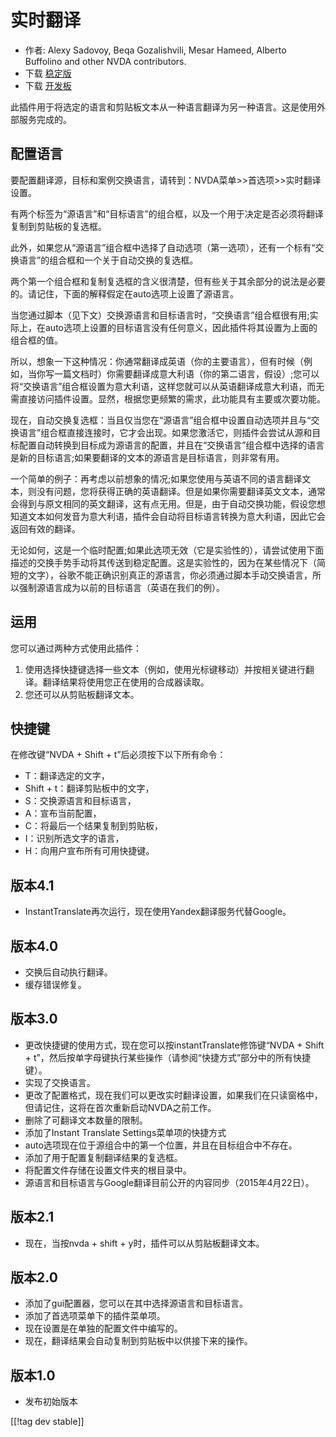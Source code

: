 # 实时翻译 #

* 作者: Alexy Sadovoy, Beqa Gozalishvili, Mesar Hameed, Alberto Buffolino and
  other NVDA contributors.
* 下载 [稳定版][1]
* 下载 [开发板][2]

此插件用于将选定的语言和剪贴板文本从一种语言翻译为另一种语言。这是使用外部服务完成的。

## 配置语言 ##
要配置翻译源，目标和案例交换语言，请转到：NVDA菜单>>首选项>>实时翻译设置。

有两个标签为“源语言”和“目标语言”的组合框，以及一个用于决定是否必须将翻译复制到剪贴板的复选框。

此外，如果您从“源语言”组合框中选择了自动选项（第一选项），还有一个标有“交换语言”的组合框和一个关于自动交换的复选框。

两个第一个组合框和复制复选框的含义很清楚，但有些关于其余部分的说法是必要的。请记住，下面的解释假定在auto选项上设置了源语言。

当您通过脚本（见下文）交换源语言和目标语言时，“交换语言”组合框很有用;实际上，在auto选项上设置的目标语言没有任何意义，因此插件将其设置为上面的组合框的值。

所以，想象一下这种情况：你通常翻译成英语（你的主要语言），但有时候（例如，当你写一篇文档时）你需要翻译成意大利语（你的第二语言，假设）;您可以将“交换语言”组合框设置为意大利语，这样您就可以从英语翻译成意大利语，而无需直接访问插件设置。显然，根据您更频繁的需求，此功能具有主要或次要功能。

现在，自动交换复选框：当且仅当您在“源语言”组合框中设置自动选项并且与“交换语言”组合框直接连接时，它才会出现。如果您激活它，则插件会尝试从源和目标配置自动转换到目标成为源语言的配置，并且在“交换语言”组合框中选择的语言是新的目标语言;如果要翻译的文本的源语言是目标语言，则非常有用。

一个简单的例子：再考虑以前想象的情况;如果您使用与英语不同的语言翻译文本，则没有问题，您将获得正确的英语翻译。但是如果你需要翻译英文文本，通常会得到与原文相同的英文翻译，这有点无用。但是，由于自动交换功能，假设您想知道文本如何发音为意大利语，插件会自动将目标语言转换为意大利语，因此它会返回有效的翻译。

无论如何，这是一个临时配置;如果此选项无效（它是实验性的），请尝试使用下面描述的交换手势手动将其传送到稳定配置。这是实验性的，因为在某些情况下（简短的文字），谷歌不能正确识别真正的源语言，你必须通过脚本手动交换语言，所以强制源语言成为以前的目标语言（英语在我们的例）。

## 运用 ##
您可以通过两种方式使用此插件：

1. 使用选择快捷键选择一些文本（例如，使用光标键移动）并按相关键进行翻译。翻译结果将使用您正在使用的合成器读取。
2. 您还可以从剪贴板翻译文本。

## 快捷键 ##
在修改键“NVDA + Shift + t”后必须按下以下所有命令：

* T：翻译选定的文字，
* Shift + t：翻译剪贴板中的文字，
* S：交换源语言和目标语言，
* A：宣布当前配置，
* C：将最后一个结果复制到剪贴板，
* I：识别所选文字的语言，
* H：向用户宣布所有可用快捷键。

## 版本4.1 ##
* InstantTranslate再次运行，现在使用Yandex翻译服务代替Google。

## 版本4.0 ##
* 交换后自动执行翻译。
* 缓存错误修复。

## 版本3.0 ##
* 更改快捷键的使用方式，现在您可以按instantTranslate修饰键“NVDA + Shift +
  t”，然后按单字母键执行某些操作（请参阅“快捷方式”部分中的所有快捷键）。
* 实现了交换语言。
* 更改了配置格式，现在我们可以更改实时翻译设置，如果我们在只读窗格中，但请记住，这将在首次重新启动NVDA之前工作。
* 删除了可翻译文本数量的限制。
* 添加了Instant Translate Settings菜单项的快捷方式
* auto选项现在位于源组合中的第一个位置，并且在目标组合中不存在。
* 添加了用于配置复制翻译结果的复选框。
* 将配置文件存储在设置文件夹的根目录中。
* 源语言和目标语言与Google翻译目前公开的内容同步（2015年4月22日）。


## 版本2.1 ##
* 现在，当按nvda + shift + y时，插件可以从剪贴板翻译文本。

## 版本2.0 ##
* 添加了gui配置器，您可以在其中选择源语言和目标语言。
* 添加了首选项菜单下的插件菜单项。
* 现在设置是在单独的配置文件中编写的。
* 现在，翻译结果会自动复制到剪贴板中以供接下来的操作。

## 版本1.0 ##
* 发布初始版本


[[!tag dev stable]]

[1]: https://addons.nvda-project.org/files/get.php?file=it

[2]: https://addons.nvda-project.org/files/get.php?file=it-dev
